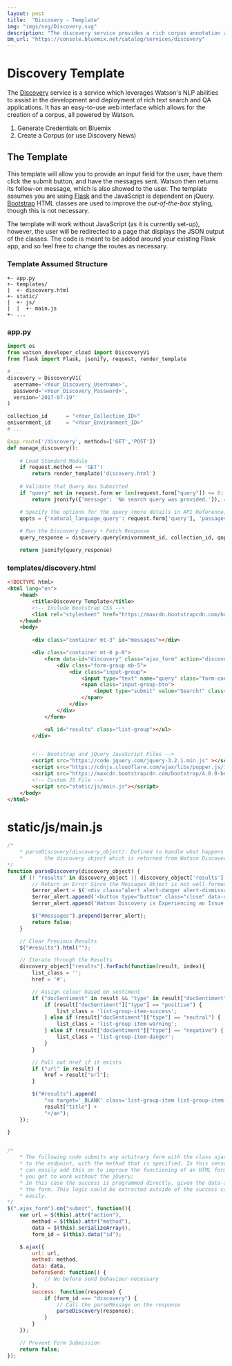 ```yaml
---
layout: post
title:  "Discovery - Template"
img: "imgs/svg/Discovery.svg"
description: "The discovery service provides a rich corpus annotation and natural language search. It ingests text documents, applies a NLP model (pre-trained or custom) and then allows for queries to be made of the corpus in a natural language tone."
bm_url: "https://console.bluemix.net/catalog/services/discovery"
---
```

# Discovery Template
The [Discovery](https://console.bluemix.net/docs/services/discovery/getting-started.html) service is a service which leverages Watson's NLP abilities to assist in the development and deployment of rich text search and QA applications. It has an easy-to-use web interface which allows for the creation of a corpus, all powered by Watson.

1. Generate Credentials on Bluemix
2. Create a Corpus (or use Discovery News)

## The Template
This template will allow you to provide an input field for the user, have them click the submit button, and have the messages sent. Watson then returns its follow-on message, which is also showed to the user. The template assumes you are using [Flask](http://flask.pocoo.org/) and the JavaScript is dependent on jQuery. [Bootstrap](http://getbootstrap.com/) HTML classes are used to improve the *out-of-the-box* styling, though this is not necessary.

The template will work without JavaScript (as it is currently set-up), however, the user will be redirected to a page that displays the JSON output of the classes. The code is meant to be added around your existing Flask app, and so feel free to change the routes as necessary.

### Template Assumed Structure
~~~
+- app.py
+- templates/ 
|  +- discovery.html 
+- static/ 
|  +- js/ 
|  |  +- main.js
+- ... 
~~~

### app.py
~~~python
import os
from watson_developer_cloud import DiscoveryV1
from flask import Flask, jsonify, request, render_template

# ...
discovery = DiscoveryV1(
  username='<Your_Discovery_Username>',
  password='<Your_Discovery_Password>',
  version='2017-07-19'
)

collection_id      = "<Your_Collection_ID>"
enivornment_id     = "<Your_Environment_ID>"
# ...

@app.route('/discovery', methods=['GET','POST'])
def manage_discovery():
    
    # Load Standard Module
    if request.method == 'GET':
        return render_template('discovery.html')
    
    # Validate that Query Was Submitted
    if "query" not in request.form or len(request.form["query"]) <= 0:
        return jsonify({'message': 'No search query was provided.'}), 400

    # Specify the options for the query (more details in API Reference)
    qopts = {'natural_language_query': request.form['query'], 'passages': True}
    
    # Run the Discovery Query + Fetch Response
    query_response = discovery.query(enivornment_id, collection_id, qopts)

    return jsonify(query_response)

~~~

### templates/discovery.html
~~~html
<!DOCTYPE html>
<html lang="en">
    <head>
        <title>Discovery Template</title>
        <!-- Include Bootstrap CSS -->
        <link rel="stylesheet" href="https://maxcdn.bootstrapcdn.com/bootstrap/4.0.0-beta/css/bootstrap.min.css" integrity="sha384-/Y6pD6FV/Vv2HJnA6t+vslU6fwYXjCFtcEpHbNJ0lyAFsXTsjBbfaDjzALeQsN6M" crossorigin="anonymous">        
    </head>
    <body>
        
        <div class="container mt-3" id="messages"></div>

        <div class="container mt-0 p-0">
            <form data-id="discovery" class="ajax_form" action="discovery" method="POST">
                <div class="form-group mb-5">
                    <div class="input-group">
                        <input type="text" name="query" class="form-control" placeholder="Search for..." />
                        <span class="input-group-btn">
                            <input type="submit" value="Search!" class="btn btn-primary">
                        </span>
                    </div>
                </div>
            </form>

            <ul id="results" class="list-group"></ul>
        </div>


        <!-- Bootstrap and jQuery JavaScript Files -->
        <script src="https://code.jquery.com/jquery-3.2.1.min.js" ></script>
        <script src="https://cdnjs.cloudflare.com/ajax/libs/popper.js/1.11.0/umd/popper.min.js" integrity="sha384-b/U6ypiBEHpOf/4+1nzFpr53nxSS+GLCkfwBdFNTxtclqqenISfwAzpKaMNFNmj4" crossorigin="anonymous"></script>
        <script src="https://maxcdn.bootstrapcdn.com/bootstrap/4.0.0-beta/js/bootstrap.min.js" integrity="sha384-h0AbiXch4ZDo7tp9hKZ4TsHbi047NrKGLO3SEJAg45jXxnGIfYzk4Si90RDIqNm1" crossorigin="anonymous"></script>
        <!-- Custom JS File -->
        <script src="static/js/main.js"></script>
    </body>
</html>
~~~

# static/js/main.js
~~~javascript
/* 
    * parseDiscovery(discovery_object): Defined to handle what happens with
    *       the discovery object which is returned from Watson Discovery
*/
function parseDiscovery(discovery_object) {
    if (! "results" in discovery_object || discovery_object['results'].length <= 0) {
        // Return an Error Since the Messages Object is not well-formed
        $error_alert = $('<div class="alert alert-danger alert-dismissable fade show" role="alert" />');
        $error_alert.append('<button type="button" class="close" data-dismiss="alert" aria-label="Close"><span aria-hidden="true">&times;</span></button>');
        $error_alert.append('Watson Discovery is Experiencing an Issue Currently...');

        $("#messages").prepend($error_alert);
        return false;
    }

    // Clear Previous Results
    $("#results").html("");

    // Iterate through the Results
    discovery_object["results"].forEach(function(result, index){
        list_class = '';
        href = '#';

        // Assign colour based on sentiment
        if ("docSentiment" in result && "type" in result["docSentiment"]) {
            if (result["docSentiment"]["type"] == "positive") {
                list_class = 'list-group-item-success';
            } else if (result["docSentiment"]["type"] == "neutral") {
                list_class = 'list-group-item-warning';
            } else if (result["docSentiment"]["type"] == "negative") {
                list_class = 'list-group-item-danger';
            }
        } 

        // Pull out href if it exists
        if ("url" in result) {
            href = result["url"];
        }

        $("#results").append(
            "<a target='_BLANK' class='list-group-item list-group-item-action "+list_class+"' href='"+href+"'>" + 
            result["title"] + 
            "</a>");
    });

}


/* 
    * The following code submits any arbitrary form with the class ajax_form
    * to the endpoint, with the method that is specified. In this sense, you 
    * can easily add this on to improve the functioning of an HTML form that 
    * you get to work without the jQuery;
    * In this case the success is programmed directly, given the data-attribute of
    * the form. This logic could be extracted outside of the success call relatively
    * easily.
*/ 
$(".ajax_form").on("submit", function(){
    var url = $(this).attr("action"),
        method = $(this).attr("method"),
        data = $(this).serializeArray(),
        form_id = $(this).data("id");

    $.ajax({
        url: url,
        method: method,
        data: data,
        beforeSend: function() {
            // No before send behaviour necessary
        },
        success: function(response) {
            if (form_id === "discovery") {
                // Call the parseMessage on the response
                parseDiscovery(response);
            }
        }
    });

    // Prevent Form Submission
    return false;
});
~~~